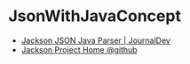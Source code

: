 # JsonWithJavaConcept
- [Jackson JSON Java Parser | JournalDev](https://www.journaldev.com/2324/jackson-json-java-parser-api-example-tutorial)
- [Jackson Project Home @github](https://github.com/FasterXML/jackson)
